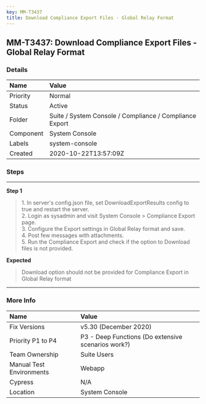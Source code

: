 ```yaml
---
key: MM-T3437
title: Download Compliance Export Files - Global Relay Format
---
```


## MM-T3437: Download Compliance Export Files - Global Relay Format

### Details

| Name      | Value                                                   |
| :-------- | :------------------------------------------------------ |
| Priority  | Normal                                                  |
| Status    | Active                                                  |
| Folder    | Suite / System Console / Compliance / Compliance Export |
| Component | System Console                                          |
| Labels    | system-console                                          |
| Created   | 2020-10-22T13:57:09Z                                    |

### Steps

<hr/>

**Step 1**

> <article>1. In server's config.json file, set DownloadExportResults config to true and restart the server.<br>2. Login as sysadmin and visit System Console &gt; Compliance Export page.<br>3. Configure the Export settings in Global Relay format and save.<br>4. Post few messages with attachments.<br>5. Run the Compliance Export and check if the option to Download files is not provided.</article>

**Expected**

> <article>Download option should not be provided for Compliance Export in Global Relay format</article>

<hr/>

### More Info

| Name                     | Value                                              |
| :----------------------- | :------------------------------------------------- |
| Fix Versions             | v5.30 (December 2020)                              |
| Priority P1 to P4        | P3 - Deep Functions (Do extensive scenarios work?) |
| Team Ownership           | Suite Users                                        |
| Manual Test Environments | Webapp                                             |
| Cypress                  | N/A                                                |
| Location                 | System Console                                     |
